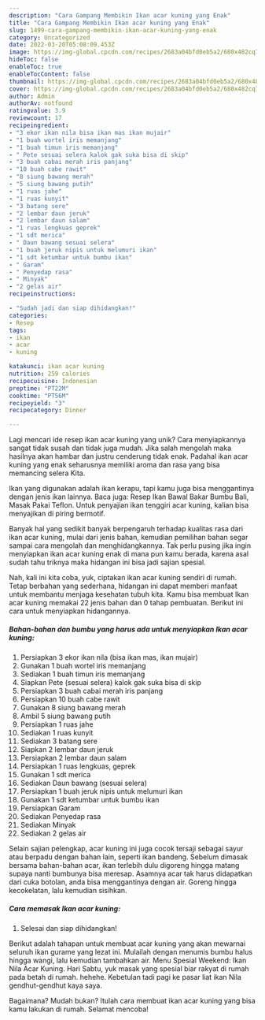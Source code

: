 ```yaml
---
description: "Cara Gampang Membikin Ikan acar kuning yang Enak"
title: "Cara Gampang Membikin Ikan acar kuning yang Enak"
slug: 1499-cara-gampang-membikin-ikan-acar-kuning-yang-enak
category: Uncategorized
date: 2022-03-20T05:08:09.453Z
image: https://img-global.cpcdn.com/recipes/2683a04bfd0eb5a2/680x482cq70/ikan-acar-kuning-foto-resep-utama.jpg
hideToc: false
enableToc: true
enableTocContent: false
thumbnail: https://img-global.cpcdn.com/recipes/2683a04bfd0eb5a2/680x482cq70/ikan-acar-kuning-foto-resep-utama.jpg
cover: https://img-global.cpcdn.com/recipes/2683a04bfd0eb5a2/680x482cq70/ikan-acar-kuning-foto-resep-utama.jpg
author: Admin
authorAv: notfound
ratingvalue: 3.9
reviewcount: 17
recipeingredient:
- "3 ekor ikan nila bisa ikan mas ikan mujair"
- "1 buah wortel iris memanjang"
- "1 buah timun iris memanjang"
- " Pete sesuai selera kalok gak suka bisa di skip"
- "3 buah cabai merah iris panjang"
- "10 buah cabe rawit"
- "8 siung bawang merah"
- "5 siung bawang putih"
- "1 ruas jahe"
- "1 ruas kunyit"
- "3 batang sere"
- "2 lembar daun jeruk"
- "2 lembar daun salam"
- "1 ruas lengkuas geprek"
- "1 sdt merica"
- " Daun bawang sesuai selera"
- "1 buah jeruk nipis untuk melumuri ikan"
- "1 sdt ketumbar untuk bumbu ikan"
- " Garam"
- " Penyedap rasa"
- " Minyak"
- "2 gelas air"
recipeinstructions:

- "Sudah jadi dan siap dihidangkan!"
categories:
- Resep
tags:
- ikan
- acar
- kuning

katakunci: ikan acar kuning 
nutrition: 259 calories
recipecuisine: Indonesian
preptime: "PT22M"
cooktime: "PT56M"
recipeyield: "3"
recipecategory: Dinner

---
```





Lagi mencari ide resep ikan acar kuning yang unik? Cara menyiapkannya sangat tidak susah dan tidak juga mudah. Jika salah mengolah maka hasilnya akan hambar dan justru cenderung tidak enak. Padahal ikan acar kuning yang enak seharusnya memiliki aroma dan rasa yang bisa memancing selera Kita.





Ikan yang digunakan adalah ikan kerapu, tapi kamu juga bisa menggantinya dengan jenis ikan lainnya. Baca juga: Resep Ikan Bawal Bakar Bumbu Bali, Masak Pakai Teflon. Untuk penyajian ikan tenggiri acar kuning, kalian bisa menyajikan di piring bermotif.

Banyak hal yang sedikit banyak berpengaruh terhadap kualitas rasa dari ikan acar kuning, mulai dari jenis bahan, kemudian pemilihan bahan segar sampai cara mengolah dan menghidangkannya. Tak perlu pusing jika ingin menyiapkan ikan acar kuning enak di mana pun kamu berada, karena asal sudah tahu triknya maka hidangan ini bisa jadi sajian spesial.






Nah, kali ini kita coba, yuk, ciptakan ikan acar kuning sendiri di rumah. Tetap berbahan yang sederhana, hidangan ini dapat memberi manfaat untuk membantu menjaga kesehatan tubuh kita. Kamu bisa membuat Ikan acar kuning memakai 22 jenis bahan dan 0 tahap pembuatan. Berikut ini cara untuk menyiapkan hidangannya.

<!--inarticleads1-->

##### Bahan-bahan dan bumbu yang harus ada untuk menyiapkan Ikan acar kuning:

1. Persiapkan 3 ekor ikan nila (bisa ikan mas, ikan mujair)
1. Gunakan 1 buah wortel iris memanjang
1. Sediakan 1 buah timun iris memanjang
1. Siapkan  Pete (sesuai selera) kalok gak suka bisa di skip
1. Persiapkan 3 buah cabai merah iris panjang
1. Persiapkan 10 buah cabe rawit
1. Gunakan 8 siung bawang merah
1. Ambil 5 siung bawang putih
1. Persiapkan 1 ruas jahe
1. Sediakan 1 ruas kunyit
1. Sediakan 3 batang sere
1. Siapkan 2 lembar daun jeruk
1. Persiapkan 2 lembar daun salam
1. Persiapkan 1 ruas lengkuas, geprek
1. Gunakan 1 sdt merica
1. Sediakan  Daun bawang (sesuai selera)
1. Persiapkan 1 buah jeruk nipis untuk melumuri ikan
1. Gunakan 1 sdt ketumbar untuk bumbu ikan
1. Persiapkan  Garam
1. Sediakan  Penyedap rasa
1. Sediakan  Minyak
1. Sediakan 2 gelas air


Selain sajian pelengkap, acar kuning ini juga cocok tersaji sebagai sayur atau berpadu dengan bahan lain, seperti ikan bandeng. Sebelum dimasak bersama bahan-bahan acar, ikan terlebih dulu digoreng hingga matang supaya nanti bumbunya bisa meresap. Asamnya acar tak harus didapatkan dari cuka botolan, anda bisa menggantinya dengan air. Goreng hingga kecokelatan, lalu kemudian sisihkan. 

<!--inarticleads2-->

##### Cara memasak Ikan acar kuning:


1. Selesai dan siap dihidangkan!

Berikut adalah tahapan untuk membuat acar kuning yang akan mewarnai seluruh ikan gurame yang lezat ini. Mulailah dengan menumis bumbu halus hingga wangi, lalu kemudian tambahkan air. Menu Spesial Weekend: Ikan Nila Acar Kuning. Hari Sabtu, yuk masak yang spesial biar rakyat di rumah pada betah di rumah. hehehe. Kebetulan tadi pagi ke pasar liat ikan Nila gendhut-gendhut kaya saya. 

Bagaimana? Mudah bukan? Itulah cara membuat ikan acar kuning yang bisa kamu lakukan di rumah. Selamat mencoba!
